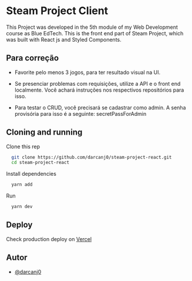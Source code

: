 # Steam Project Client

This Project was developed in the 5th module of my Web Development course as Blue EdTech. This is the front end part of Steam Project, which was built with React js and Styled Components.

## Para correção

- Favorite pelo menos 3 jogos, para ter resultado visual na UI.

- Se presenciar problemas com requisições, utilize a API e o front end localmente. Você achará instruções nos respectivos repositórios para isso.

- Para testar o CRUD, você precisará se cadastrar como admin. A senha provisória para isso é a seguinte: secretPassForAdmin

## Cloning and running

Clone this rep

```bash
  git clone https://github.com/darcanj0/steam-project-react.git
  cd steam-project-react
```

Install dependencies

```bash
  yarn add
```

Run

```bash
  yarn dev
```

## Deploy

Check production deploy on [Vercel](https://steam-project-react-kpfhldzer-darcanj0.vercel.app/) 

## Autor

- [@darcanj0](https://github.com/darcanj0)
